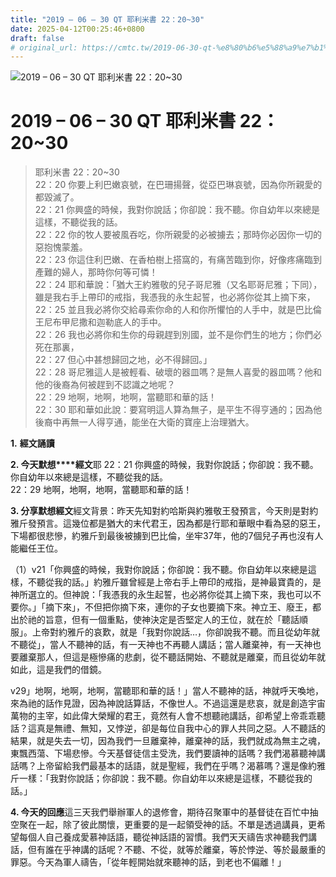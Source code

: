 ```yaml
---
title: "2019 – 06 – 30 QT 耶利米書 22：20~30"
date: 2025-04-12T00:25:46+0800
draft: false
# original_url: https://cmtc.tw/2019-06-30-qt-%e8%80%b6%e5%88%a9%e7%b1%b3%e6%9b%b8-22%ef%bc%9a2030
---
```


![2019 – 06 – 30 QT 耶利米書 22：20~30](/images/qt.jpg   "2019 – 06 – 30 QT 耶利米書 22：20~30")

# 2019 – 06 – 30 QT 耶利米書 22：20~30

> 耶利米書 22：20~30  
> 22：20 你要上利巴嫩哀號，在巴珊揚聲，從亞巴琳哀號，因為你所親愛的都毀滅了。  
> 22：21 你興盛的時候，我對你說話；你卻說：我不聽。你自幼年以來總是這樣，不聽從我的話。  
> 22：22 你的牧人要被風吞吃，你所親愛的必被擄去；那時你必因你一切的惡抱愧蒙羞。  
> 22：23 你這住利巴嫩、在香柏樹上搭窩的，有痛苦臨到你，好像疼痛臨到產難的婦人，那時你何等可憐！  
> 22：24 耶和華說：「猶大王約雅敬的兒子哥尼雅（又名耶哥尼雅；下同），雖是我右手上帶印的戒指，我憑我的永生起誓，也必將你從其上摘下來，  
> 22：25 並且我必將你交給尋索你命的人和你所懼怕的人手中，就是巴比倫王尼布甲尼撒和迦勒底人的手中。  
> 22：26 我也必將你和生你的母親趕到別國，並不是你們生的地方；你們必死在那裏，  
> 22：27 但心中甚想歸回之地，必不得歸回。」  
> 22：28 哥尼雅這人是被輕看、破壞的器皿嗎？是無人喜愛的器皿嗎？他和他的後裔為何被趕到不認識之地呢？  
> 22：29 地啊，地啊，地啊，當聽耶和華的話！  
> 22：30 耶和華如此說：要寫明這人算為無子，是平生不得亨通的；因為他後裔中再無一人得亨通，能坐在大衛的寶座上治理猶大。

**1.** **經文誦讀**

**2. 今天默想****經文**耶 22：21 你興盛的時候，我對你說話；你卻說：我不聽。你自幼年以來總是這樣，不聽從我的話。  
22：29 地啊，地啊，地啊，當聽耶和華的話！

**3. 分享默想經文**經文背景：昨天先知對約哈斯與約雅敬王發預言，今天則是對約雅斤發預言。這幾位都是猶大的末代君王，因為都是行耶和華眼中看為惡的惡王，下場都很悲慘，約雅斤到最後被擄到巴比倫，坐牢37年，他的7個兒子再也沒有人能繼任王位。

（1）v21「你興盛的時候，我對你說話；你卻說：我不聽。你自幼年以來總是這樣，不聽從我的話。」約雅斤雖曾經是上帝右手上帶印的戒指，是神最寶貴的，是神所選立的。但神說：「我憑我的永生起誓，也必將你從其上摘下來，我也可以不要你。」「摘下來」，不但把你摘下來，連你的子女也要摘下來。神立王、廢王，都出於祂的旨意，但有一個重點，使神決定是否堅定人的王位，就在於「聽話順服」。上帝對約雅斤的哀歎，就是「我對你說話…，你卻說我不聽。而且從幼年就不聽從」，當人不聽神的話，有一天神也不再聽人講話；當人離棄神，有一天神也要離棄那人，但這是極慘痛的悲劇，從不聽話開始、不聽就是離棄，而且從幼年就如此，這是我們的借鏡。

v29」地啊，地啊，地啊，當聽耶和華的話！」當人不聽神的話，神就呼天喚地，來為祂的話作見證，因為神說話算話，不像世人。不過這還是悲哀，就是創造宇宙萬物的主宰，如此偉大榮耀的君王，竟然有人會不想聽祂講話，卻希望上帝乖乖聽話？這真是無禮、無知，又悖逆，卻是每位自我中心的罪人共同之惡。人不聽話的結果，就是失去一切，因為我們一旦離棄神，離棄神的話，我們就成為無主之魂，東飄西蕩、下場悲慘。今天基督徒信主受洗，我們要讀神的話嗎？我們渴慕聽神講話嗎？上帝留給我們最基本的話語，就是聖經，我們在乎嗎？渴慕嗎？還是像約雅斤一樣：「我對你說話；你卻說：我不聽。你自幼年以來總是這樣，不聽從我的話。」

**4. 今天的回應**這三天我們舉辦軍人的退修會，期待召聚軍中的基督徒在百忙中抽空聚在一起，除了彼此關懷，更重要的是一起領受神的話。不單是透過講員，更希望每個人自己養成愛慕神話語，聽從神話語的習慣。我們天天禱告求神聽我們講話，但有誰在乎神講的話呢？不聽、不從，就等於離棄，等於悖逆、等於最嚴重的罪惡。今天為軍人禱告，「從年輕開始就來聽神的話，到老也不偏離！」